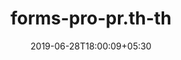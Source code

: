 ---
title: "forms-pro-pr.th-th"
date: 2019-06-28T18:00:09+05:30
type: "organisations"
org_name: "Microsoft Docs"
repo_desc: "NA"
repo_link: https://github.com/MicrosoftDocs/forms-pro-pr.th-th
---